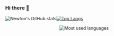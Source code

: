 ### Hi there 👋

![Newton's GitHub stats](https://github-readme-stats.vercel.app/api?username=newtonneto&show_icons=true&theme=radical&layout=compact)[![Top Langs](https://github-readme-stats.vercel.app/api/top-langs/?username=newtonneto&layout=compact)](https://github.com/newtonneto)


<p align="center">
  <img src="https://github-readme-stats.vercel.app/api/top-langs/?username=newtonneto&layout=compact&theme=radical" alt="Most used languages"/>
</p>

<!--
**newtonneto/newtonneto** is a ✨ _special_ ✨ repository because its `README.md` (this file) appears on your GitHub profile.

Here are some ideas to get you started:

- 🔭 I’m currently working on ...
- 🌱 I’m currently learning ...
- 👯 I’m looking to collaborate on ...
- 🤔 I’m looking for help with ...
- 💬 Ask me about ...
- 📫 How to reach me: ...
- 😄 Pronouns: ...
- ⚡ Fun fact: ...
-->
